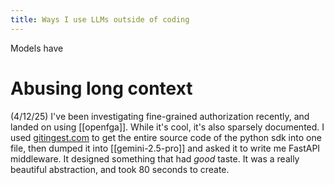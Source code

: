 ```yaml
---
title: Ways I use LLMs outside of coding
---
```


Models have
# Abusing long context

(4/12/25) I've been investigating fine-grained authorization recently, and landed on using [[openfga]]. While it's cool, it's also sparsely documented. I used [gitingest.com](http://gitingest.com) to get the entire source code of the python sdk into one file, then dumped it into [[gemini-2.5-pro]] and asked it to write me FastAPI middleware. It designed something that had _good_ taste. It was a really beautiful abstraction, and took 80 seconds to create.